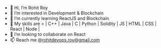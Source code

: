 - 👋 Hi, I’m Rohit Roy
- 👀 I’m interested in Development & Blockchain
- 🌱 I’m currently learning ReactJS and Blockchain
- 👀 My skills are > | C++ | Java | C | Python | Solidity | JS | HTML | CSS | React | Node |  
- 💞️ I’m looking to collaborate on React 
- 📫 Reach me @rohitdevops.roy@gmail.com
<!---
rohitroy-github/rohitroy-github is a ✨ special ✨ repository because its `README.md` (this file) appears on your GitHub profile.
You can click the Preview link to take a look at your changes.
iam
